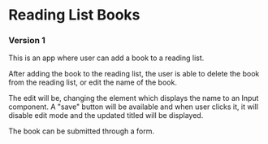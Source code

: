 # Reading List Books

### Version 1
This is an app where user can add a book to a reading list.

After adding the book to the reading list, the user is able to delete the book from the reading list, or edit the name of the book.

The edit will be, changing the element which displays the name to an Input component. A "save" button will be available and when user clicks it, it will disable edit mode and the updated titled will be displayed.

The book can be submitted through a form.